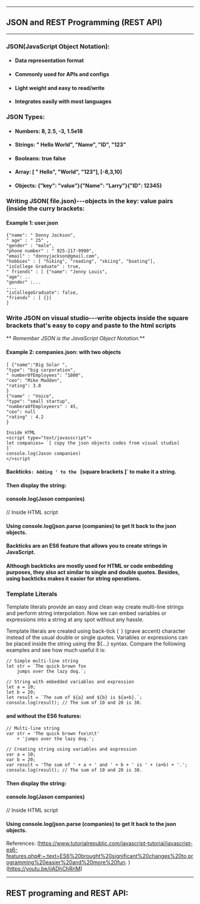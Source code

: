 ***
## JSON and REST Programming (REST API)
***
### JSON(JavaScript Object Notation):
* ####  Data representation format
* #### Commonly used for APIs and configs
* #### Light weight and easy to read/write
* #### Integrates easily with most languages 

### JSON Types:
* #### Numbers: 8, 2.5, -3, 1.5e18
* #### Strings: " Hello World", "Name", "ID", "123"
* #### Booleans: true false
* ####  Array: [ " Hello", "World", "123"], [-8,3,10]
* #### Objects: {"key": "value"}{"Name": "Larry"}{"ID": 12345}

### Writing JSON( file.json)---objects in the key: value pairs (inside the curry brackets:
#### Example 1: user.json
```
{"name": " Donny Jackson",
" age" : " 25" ,
"gender" : "male",
"phone number" : " 925-217-9990",
"email" : "donnyjackson@gmail.com",
"hobbies" : [ "hiking", "reading", "skiing", "boating"],
"isCollege Graduate" : true,
" friends" : [ {"name": "Jenny Louis",
"age": ..
"gender" :...
....
"isCollegeGraduate": false,
"friends" : [ {}]
]

```
### Write JSON on visual studio---write objects inside the square brackets that's easy to copy and paste to the html scripts
** _Remember JSON is the JavaScript Object Notation._**
#### Example 2: companies.json: with two objects
```
[ {"name":"Big Solar ",
"type": "big corporation",
" numberOfEmployees": "1800",
"ceo": "Mike Madden",
"rating": 3.8
}
{"name" : "Voice",
"type": "small startup",
"numberaOfEmployeers" : 45,
"ceo": null
"rating" : 4.2
}

Inside HTML 
<script type="text/javasscript">
let companies= `[ copy the json objects codes from visual studio]
]`
console.log(Jason companies) 
</>script
```

#### Backticks`: Adding ' to the ` [square brackets ]` to make it a string.
#### Then display the string: 
#### console.log(Jason companies) 
// Inside HTML script 

#### Using console.log(json.parse (companies) to get It back to the json objects.

#### Backticks are an ES6 feature that allows you to create strings in JavaScript.

#### Although backticks are mostly used for HTML or code embedding purposes, they also act similar to single and double quotes. Besides, using backticks makes it easier for string operations.
### Template Literals
Template literals provide an easy and clean way create multi-line strings and perform string interpolation. Now we can embed variables or expressions into a string at any spot without any hassle.

Template literals are created using back-tick (` `) (grave accent) character instead of the usual double or single quotes. Variables or expressions can be placed inside the string using the ${...} syntax. Compare the following examples and see how much useful it is:
```
// Simple multi-line string
let str = `The quick brown fox
    jumps over the lazy dog.`;

// String with embedded variables and expression
let a = 10;
let b = 20;
let result = `The sum of ${a} and ${b} is ${a+b}.`;
console.log(result); // The sum of 10 and 20 is 30.
```
#### and without the ES6 features:
```
// Multi-line string
var str = 'The quick brown fox\n\t'
    + 'jumps over the lazy dog.';

// Creating string using variables and expression
var a = 10;
var b = 20;
var result = 'The sum of ' + a + ' and ' + b + ' is ' + (a+b) + '.';
console.log(result); // The sum of 10 and 20 is 30.
```


#### Then display the string: 
#### console.log(Jason companies) 
// Inside HTML script 

#### Using console.log(json.parse (companies) to get It back to the json objects.

References: 
(https://www.tutorialrepublic.com/javascript-tutorial/javascript-es6-features.php#:~:text=ES6%20brought%20significant%20changes%20to,programming%20easier%20and%20more%20fun. )
(https://youtu.be/iiADhChRriM)
***
## REST programing and REST API:

